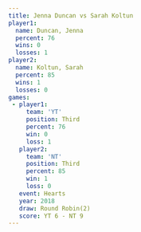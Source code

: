 ```yaml
---
title: Jenna Duncan vs Sarah Koltun
player1:             
  name: Duncan, Jenna
  percent: 76        
  wins: 0            
  losses: 1          
player2:             
  name: Koltun, Sarah
  percent: 85        
  wins: 1            
  losses: 0          
games:
 - player1:         
     team: 'YT'     
     position: Third
     percent: 76    
     win: 0         
     loss: 1        
   player2:         
     team: 'NT'     
     position: Third
     percent: 85    
     win: 1         
     loss: 0        
   event: Hearts       
   year: 2018          
   draw: Round Robin(2)
   score: YT 6 - NT 9  
---
```

